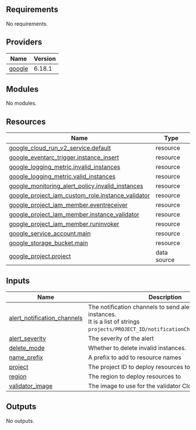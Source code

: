## Requirements

No requirements.

## Providers

| Name | Version |
|------|---------|
| <a name="provider_google"></a> [google](#provider\_google) | 6.18.1 |

## Modules

No modules.

## Resources

| Name | Type |
|------|------|
| [google_cloud_run_v2_service.default](https://registry.terraform.io/providers/hashicorp/google/latest/docs/resources/cloud_run_v2_service) | resource |
| [google_eventarc_trigger.instance_insert](https://registry.terraform.io/providers/hashicorp/google/latest/docs/resources/eventarc_trigger) | resource |
| [google_logging_metric.invalid_instances](https://registry.terraform.io/providers/hashicorp/google/latest/docs/resources/logging_metric) | resource |
| [google_logging_metric.valid_instances](https://registry.terraform.io/providers/hashicorp/google/latest/docs/resources/logging_metric) | resource |
| [google_monitoring_alert_policy.invalid_instances](https://registry.terraform.io/providers/hashicorp/google/latest/docs/resources/monitoring_alert_policy) | resource |
| [google_project_iam_custom_role.instance_validator](https://registry.terraform.io/providers/hashicorp/google/latest/docs/resources/project_iam_custom_role) | resource |
| [google_project_iam_member.eventreceiver](https://registry.terraform.io/providers/hashicorp/google/latest/docs/resources/project_iam_member) | resource |
| [google_project_iam_member.instance_validator](https://registry.terraform.io/providers/hashicorp/google/latest/docs/resources/project_iam_member) | resource |
| [google_project_iam_member.runinvoker](https://registry.terraform.io/providers/hashicorp/google/latest/docs/resources/project_iam_member) | resource |
| [google_service_account.main](https://registry.terraform.io/providers/hashicorp/google/latest/docs/resources/service_account) | resource |
| [google_storage_bucket.main](https://registry.terraform.io/providers/hashicorp/google/latest/docs/resources/storage_bucket) | resource |
| [google_project.project](https://registry.terraform.io/providers/hashicorp/google/latest/docs/data-sources/project) | data source |

## Inputs

| Name | Description | Type | Default | Required |
|------|-------------|------|---------|:--------:|
| <a name="input_alert_notification_channels"></a> [alert\_notification\_channels](#input\_alert\_notification\_channels) | The notification channels to send alerts for invalid instances.<br/>It is a list of strings `projects/PROJECT_ID/notificationChannels/CHANNEL_ID`. | `list(string)` | `[]` | no |
| <a name="input_alert_severity"></a> [alert\_severity](#input\_alert\_severity) | The severity of the alert | `string` | `"WARNING"` | no |
| <a name="input_delete_mode"></a> [delete\_mode](#input\_delete\_mode) | Whether to delete invalid instances. | `bool` | `false` | no |
| <a name="input_name_prefix"></a> [name\_prefix](#input\_name\_prefix) | A prefix to add to resource names | `any` | n/a | yes |
| <a name="input_project"></a> [project](#input\_project) | The project ID to deploy resources to | `any` | n/a | yes |
| <a name="input_region"></a> [region](#input\_region) | The region to deploy resources to | `any` | n/a | yes |
| <a name="input_validator_image"></a> [validator\_image](#input\_validator\_image) | The image to use for the validator Cloud Run service | `any` | n/a | yes |

## Outputs

No outputs.
